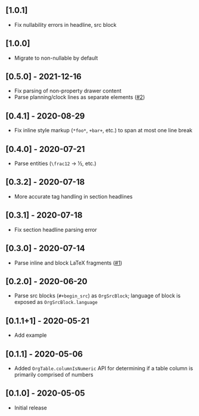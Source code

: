## [1.0.1]

* Fix nullability errors in headline, src block

## [1.0.0]

* Migrate to non-nullable by default

## [0.5.0] - 2021-12-16

* Fix parsing of non-property drawer content
* Parse planning/clock lines as separate elements
  ([#2](https://github.com/amake/org_parser/issues/2))

## [0.4.1] - 2020-08-29

* Fix inline style markup (`*foo*`, `+bar+`, etc.) to span at most one line
  break

## [0.4.0] - 2020-07-21

* Parse entities (`\frac12` → ½, etc.)

## [0.3.2] - 2020-07-18

* More accurate tag handling in section headlines

## [0.3.1] - 2020-07-18

* Fix section headline parsing error

## [0.3.0] - 2020-07-14

* Parse inline and block LaTeX fragments
  ([#1](https://github.com/amake/org_parser/issues/1))

## [0.2.0] - 2020-06-20

* Parse src blocks (`#+begin_src`) as `OrgSrcBlock`; language of block is
  exposed as `OrgSrcBlock.language`

## [0.1.1+1] - 2020-05-21

* Add example

## [0.1.1] - 2020-05-06

* Added `OrgTable.columnIsNumeric` API for determining if a table column is
  primarily comprised of numbers

## [0.1.0] - 2020-05-05

* Initial release
